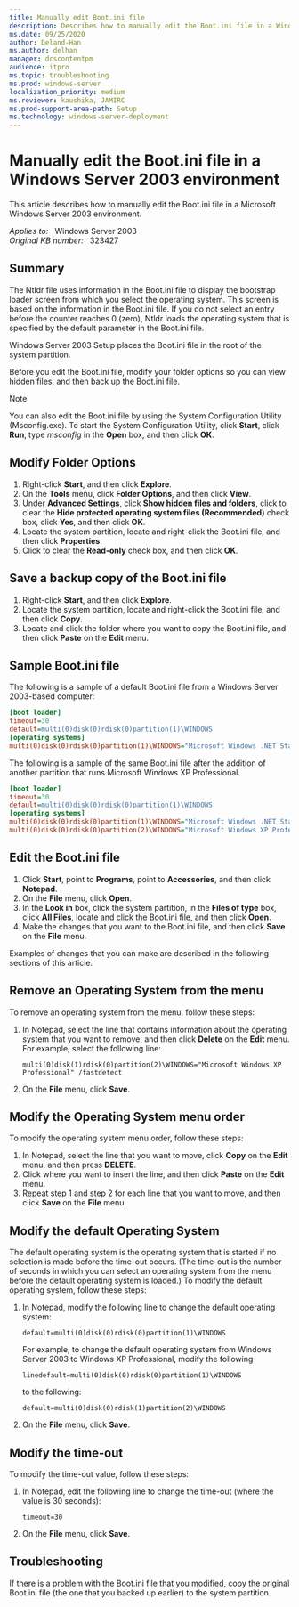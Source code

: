 ```yaml
---
title: Manually edit Boot.ini file
description: Describes how to manually edit the Boot.ini file in a Windows Server 2003 environment.
ms.date: 09/25/2020
author: Deland-Han
ms.author: delhan
manager: dcscontentpm
audience: itpro
ms.topic: troubleshooting
ms.prod: windows-server
localization_priority: medium
ms.reviewer: kaushika, JAMIRC
ms.prod-support-area-path: Setup
ms.technology: windows-server-deployment
---
```

# Manually edit the Boot.ini file in a Windows Server 2003 environment

This article describes how to manually edit the Boot.ini file in a Microsoft Windows Server 2003 environment.

_Applies to:_ &nbsp; Windows Server 2003  
_Original KB number:_ &nbsp; 323427

## Summary

The Ntldr file uses information in the Boot.ini file to display the bootstrap loader screen from which you select the operating system. This screen is based on the information in the Boot.ini file. If you do not select an entry before the counter reaches 0 (zero), Ntldr loads the operating system that is specified by the default parameter in the Boot.ini file.

Windows Server 2003 Setup places the Boot.ini file in the root of the system partition.

Before you edit the Boot.ini file, modify your folder options so you can view hidden files, and then back up the Boot.ini file.

> [!NOTE]
> You can also edit the Boot.ini file by using the System Configuration Utility (Msconfig.exe). To start the System Configuration Utility, click **Start**, click **Run**, type *msconfig* in the **Open** box, and then click **OK**.

## Modify Folder Options

1. Right-click **Start**, and then click **Explore**.
2. On the **Tools** menu, click **Folder Options**, and then click **View**.
3. Under **Advanced Settings**, click **Show hidden files and folders**, click to clear the **Hide protected operating system files (Recommended)** check box, click **Yes**, and then click **OK**.
4. Locate the system partition, locate and right-click the Boot.ini file, and then click **Properties**.
5. Click to clear the **Read-only** check box, and then click **OK**.

## Save a backup copy of the Boot.ini file

1. Right-click **Start**, and then click **Explore**.
2. Locate the system partition, locate and right-click the Boot.ini file, and then click **Copy**.
3. Locate and click the folder where you want to copy the Boot.ini file, and then click **Paste** on the **Edit** menu.

## Sample Boot.ini file

The following is a sample of a default Boot.ini file from a Windows Server 2003-based computer:

```ini
[boot loader]  
timeout=30  
default=multi(0)disk(0)rdisk(0)partition(1)\WINDOWS  
[operating systems]  
multi(0)disk(0)rdisk(0)partition(1)\WINDOWS="Microsoft Windows .NET Standard Server" /fastdetect  
```

The following is a sample of the same Boot.ini file after the addition of another partition that runs Microsoft Windows XP Professional.

```ini
[boot loader]  
timeout=30  
default=multi(0)disk(0)rdisk(0)partition(1)\WINDOWS  
[operating systems]  
multi(0)disk(0)rdisk(0)partition(1)\WINDOWS="Microsoft Windows .NET Standard Server" /fastdetect  
multi(0)disk(0)rdisk(0)partition(2)\WINDOWS="Microsoft Windows XP Professional"
```

## Edit the Boot.ini file

1. Click **Start**, point to **Programs**, point to **Accessories**, and then click **Notepad**.
2. On the **File** menu, click **Open**.
3. In the **Look in** box, click the system partition, in the **Files of type** box, click **All Files**, locate and click the Boot.ini file, and then click **Open**.
4. Make the changes that you want to the Boot.ini file, and then click **Save** on the **File** menu.

Examples of changes that you can make are described in the following sections of this article.

## Remove an Operating System from the menu

To remove an operating system from the menu, follow these steps:

1. In Notepad, select the line that contains information about the operating system that you want to remove, and then click **Delete** on the **Edit** menu. For example, select the following line:

    `multi(0)disk(1)rdisk(0)partition(2)\WINDOWS="Microsoft Windows XP Professional" /fastdetect`

2. On the **File** menu, click **Save**.

## Modify the Operating System menu order

To modify the operating system menu order, follow these steps:

1. In Notepad, select the line that you want to move, click **Copy** on the **Edit** menu, and then press **DELETE**.
2. Click where you want to insert the line, and then click **Paste** on the **Edit** menu.
3. Repeat step 1 and step 2 for each line that you want to move, and then click **Save** on the **File** menu.

## Modify the default Operating System

The default operating system is the operating system that is started if no selection is made before the time-out occurs. (The time-out is the number of seconds in which you can select an operating system from the menu before the default operating system is loaded.) To modify the default operating system, follow these steps:

1. In Notepad, modify the following line to change the default operating system:

    `default=multi(0)disk(0)rdisk(0)partition(1)\WINDOWS`

    For example, to change the default operating system from Windows Server 2003 to Windows XP Professional, modify the following 

    `linedefault=multi(0)disk(0)rdisk(0)partition(1)\WINDOWS`

    to the following:

    `default=multi(0)disk(0)rdisk(1)partition(2)\WINDOWS`

2. On the **File** menu, click **Save**.

## Modify the time-out

To modify the time-out value, follow these steps:

1. In Notepad, edit the following line to change the time-out (where the value is 30 seconds):

    `timeout=30`

2. On the **File** menu, click **Save**.

## Troubleshooting

If there is a problem with the Boot.ini file that you modified, copy the original Boot.ini file (the one that you backed up earlier) to the system partition.
